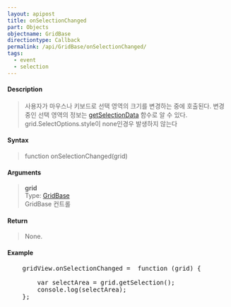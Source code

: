 ```yaml
---
layout: apipost
title: onSelectionChanged
part: Objects
objectname: GridBase
directiontype: Callback
permalink: /api/GridBase/onSelectionChanged/
tags:
  - event
  - selection
---
```



#### Description

> 사용자가 마우스나 키보드로 선택 영역의 크기를 변경하는 중에 호출된다. 변경 중인 선택 영역의 정보는 [getSelectionData](/api/GridBase/getSelectionData/) 함수로 알 수 있다.  
> grid.SelectOptions.style이 none인경우 발생하지 않는다  

#### Syntax

> function onSelectionChanged(grid)  

#### Arguments

> **grid**  
> Type: [GridBase](/api/GridBase/)  
> GridBase 컨트롤  

#### Return

> None.  

#### Example

<pre class="prettyprint">
    gridView.onSelectionChanged =  function (grid) {
        <!-- var cells = grid.getSelectionData(); -->
        var selectArea = grid.getSelection();
        console.log(selectArea);  
    };
</pre>


